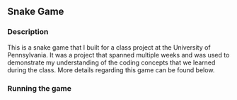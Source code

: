 ## Snake Game
### Description
This is a snake game that I built for a class project at the University of Pennsylvania. It was a project that spanned multiple weeks and was used to demonstrate my understanding of the coding concepts that we learned during the class. More details regarding this game can be found below.

### Running the game
